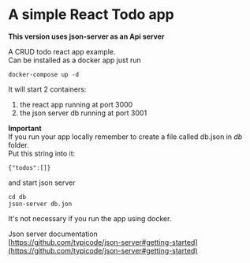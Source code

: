 # A simple React Todo app
**This version uses json-server as an Api server**

A CRUD todo react app example.  
Can be installed as a docker app just run  
``` 
docker-compose up -d
```  
It will start 2 containers:  
1. the react app running at port 3000
2. the json server db running at port 3001  

**Important**  
If you run your app locally remember to create a file called db.json in *db* folder.  
Put this string into it:  
```
{"todos":[]}
```  
and start json server
```
cd db
json-server db.jon
```

It's not necessary if you run the app using docker.  

Json server documentation  
[https://github.com/typicode/json-server#getting-started](https://github.com/typicode/json-server#getting-started)